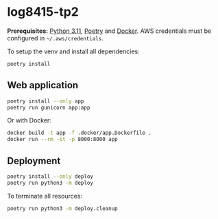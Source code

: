 # log8415-tp2

**Prerequisites:** [Python 3.11](https://www.python.org), [Poetry](https://python-poetry.org/) and [Docker](https://www.docker.com/). AWS credentials must be configured in `~/.aws/credentials`.

To setup the venv and install all dependencies:

```sh
poetry install
```

## Web application

```sh
poetry install --only app
poetry run gunicorn app:app
```

Or with Docker:

```sh
docker build -t app -f .docker/app.Dockerfile .
docker run --rm -it -p 8000:8000 app
```

## Deployment

```sh
poetry install --only deploy
poetry run python3 -m deploy
```

To terminate all resources:

```sh
poetry run python3 -m deploy.cleanup
```

